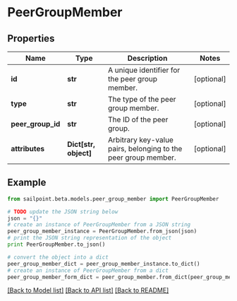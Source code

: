 # PeerGroupMember


## Properties
Name | Type | Description | Notes
------------ | ------------- | ------------- | -------------
**id** | **str** | A unique identifier for the peer group member. | [optional] 
**type** | **str** | The type of the peer group member. | [optional] 
**peer_group_id** | **str** | The ID of the peer group. | [optional] 
**attributes** | **Dict[str, object]** | Arbitrary key-value pairs, belonging to the peer group member. | [optional] 

## Example

```python
from sailpoint.beta.models.peer_group_member import PeerGroupMember

# TODO update the JSON string below
json = "{}"
# create an instance of PeerGroupMember from a JSON string
peer_group_member_instance = PeerGroupMember.from_json(json)
# print the JSON string representation of the object
print PeerGroupMember.to_json()

# convert the object into a dict
peer_group_member_dict = peer_group_member_instance.to_dict()
# create an instance of PeerGroupMember from a dict
peer_group_member_form_dict = peer_group_member.from_dict(peer_group_member_dict)
```
[[Back to Model list]](../README.md#documentation-for-models) [[Back to API list]](../README.md#documentation-for-api-endpoints) [[Back to README]](../README.md)



